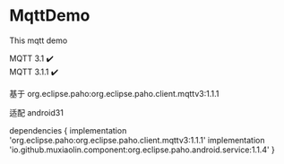 # MqttDemo
This mqtt demo

MQTT 3.1	✔️		
MQTT 3.1.1	✔️

基于  org.eclipse.paho:org.eclipse.paho.client.mqttv3:1.1.1

适配 android31


dependencies {
implementation 'org.eclipse.paho:org.eclipse.paho.client.mqttv3:1.1.1'
implementation 'io.github.muxiaolin.component:org.eclipse.paho.android.service:1.1.4'
}


